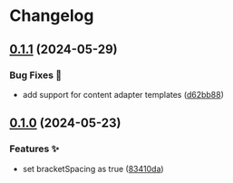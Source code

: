 # Changelog

## [0.1.1](https://github.com/hugomods/prettier-config/compare/prettier-config/v0.1.0...prettier-config/v0.1.1) (2024-05-29)


### Bug Fixes 🐞

* add support for content adapter templates ([d62bb88](https://github.com/hugomods/prettier-config/commit/d62bb88d2c4a1d334a186003c359ed4271f8b9a8))

## [0.1.0](https://github.com/hugomods/prettier-config/compare/prettier-config-v0.0.3...prettier-config/v0.1.0) (2024-05-23)


### Features ✨

* set bracketSpacing as true ([83410da](https://github.com/hugomods/prettier-config/commit/83410da2cd505bdb32c66c9025643e8b3965e014))
